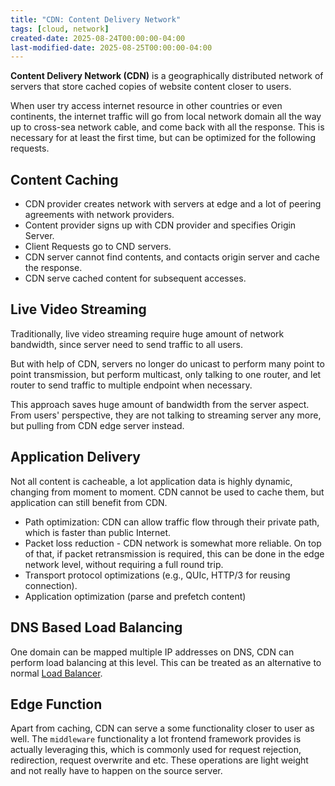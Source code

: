 ```yaml
---
title: "CDN: Content Delivery Network"
tags: [cloud, network]
created-date: 2025-08-24T00:00:00-04:00
last-modified-date: 2025-08-25T00:00:00-04:00
---
```


**Content Delivery Network (CDN)** is a geographically distributed network of servers that store cached copies of website content closer to users.

When user try access internet resource in other countries or even continents, the internet traffic will go from local network domain all the way up to cross-sea network cable, and come back with all the response. This is necessary for at least the first time, but can be optimized for the following requests.

## Content Caching 

- CDN provider creates network with servers at edge and a lot of peering agreements with network providers.
- Content provider signs up with CDN provider and specifies Origin Server.
- Client Requests go to CND servers.
- CDN server cannot find contents, and contacts origin server and cache the response.
- CDN serve cached content for subsequent accesses.

## Live Video Streaming

Traditionally, live video streaming require huge amount of network bandwidth, since server need to send traffic to all users. 

But with help of CDN, servers no longer do unicast to perform many point to point transmission, but perform multicast, only talking to one router, and let router to send traffic to multiple endpoint when necessary. 

This approach saves huge amount of bandwidth from the server aspect. From users' perspective, they are not talking to streaming server any more, but pulling from CDN edge server instead.

## Application Delivery 

Not all content is cacheable, a lot application data is highly dynamic, changing from moment to moment. CDN cannot be used to cache them, but application can still benefit from CDN.

- Path optimization: CDN can allow traffic flow through their private path, which is faster than public Internet.
- Packet loss reduction - CDN network is somewhat more reliable. On top of that, if packet retransmission is required, this can be done in the edge network level, without requiring a full round trip.
- Transport protocol optimizations (e.g., QUIc, HTTP/3 for reusing connection).
- Application optimization (parse and prefetch content)

## DNS Based Load Balancing

One domain can be mapped multiple IP addresses on DNS, CDN can perform load balancing at this level. This can be treated as an alternative to normal [Load Balancer](note/by/developer/cloud_network_service.md#Load%20Balancing).

## Edge Function

Apart from caching, CDN can serve a some functionality closer to user as well. The `middleware` functionality a lot frontend framework provides is actually leveraging this, which is commonly used for request rejection, redirection, request overwrite and etc. These operations are light weight and not really have to happen on the source server.